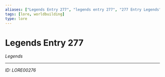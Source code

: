 ```yaml
---
aliases: ["Legends Entry 277", "legends entry 277", "277 Entry Legends"]
tags: [lore, worldbuilding]
type: lore
---
```


# Legends Entry 277

*Legends*

---
*ID: LORE00276*